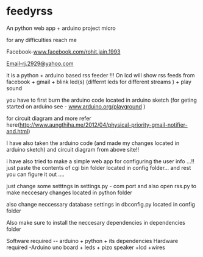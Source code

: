feedyrss
========

An python web app + arduino project micro 


for any difficulties reach me

Facebook-www.facebook.com/rohit.jain.1993

Email-rj.2929@yahoo.com 



 it is a python  + arduino based rss feeder !!!
On lcd  will show rss feeds from facebook + gmail  + blink led(s) (differnt leds for different streams ) + play sound 

you have to first burn the arduino code located in arduino sketch (for geting started on arduino see - www.arduino.org/playground )
   
for circuit diagram  and more refer here(http://www.aungthiha.me/2012/04/physical-priority-gmail-notifier-and.html)

I have also taken the arduino code (and made my changes located in arduino sketch) and circuit diagram  from above site!!
 
i have also tried to make a simple web app for configuring the user info ...!!
just paste the contents of cgi bin folder located in config folder...
and rest you can figure it out ....

just change some setttngs in settings.py - com port 
and also open rss.py to make neccesary changes
located in python folder 


also change neccessary database settings in dbconfig.py located in config folder


Also make sure to install the neccesary dependencies in dependencies folder

Software required -- arduino + python + its dependencies
Hardware required -Arduino uno board + leds + pizo speaker +lcd +wires 
  
